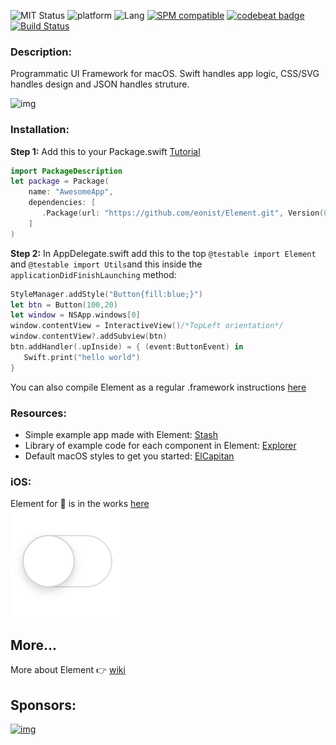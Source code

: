 ![MIT Status](https://img.shields.io/badge/License-MIT-lightgrey.svg?maxAge=2592000) ![platform](https://img.shields.io/badge/OS-macOS-blue.svg?maxAge=2592000)  ![Lang](https://img.shields.io/badge/Swift-3.1-orange.svg) [![SPM  compatible](https://img.shields.io/badge/SPM-compatible-orange.svg)](https://github.com/apple/swift-package-manager) [![codebeat badge](https://codebeat.co/badges/2de7a2a5-91d5-401e-8913-8f1993affd55)](https://codebeat.co/projects/github-com-eonist-element) [![Build Status](https://travis-ci.org/stylekit/Element-tests.svg?branch=master)](https://travis-ci.org/stylekit/Element-tests)

### Description:
Programmatic UI Framework for macOS. Swift handles app logic, CSS/SVG handles design and JSON handles struture. 

<img width="608" alt="img" src="https://raw.githubusercontent.com/stylekit/img/master/progressindicator2_trim.mp4.gif">

### Installation:
**Step 1:** Add this to your Package.swift [Tutorial](http://stylekit.org/blog/2017/02/05/Xcode-and-spm/)

```swift
import PackageDescription
let package = Package(
    name: "AwesomeApp",
    dependencies: [
	   .Package(url: "https://github.com/eonist/Element.git", Version(0, 0, 0, prereleaseIdentifiers: ["alpha", "5"]))
    ]
)
```

**Step 2:** In AppDelegate.swift add this to the top ``@testable import Element`` and ``@testable import Utils``and this inside the ``applicationDidFinishLaunching`` method:

```swift
StyleManager.addStyle("Button{fill:blue;}")
let btn = Button(100,20)
let window = NSApp.windows[0]
window.contentView = InteractiveView()/*TopLeft orientation*/
window.contentView?.addSubview(btn)
btn.addHandler(.upInside) = { (event:ButtonEvent) in
   Swift.print("hello world")
}
```

You can also compile Element as a regular .framework instructions [here](https://github.com/eonist/Element/wiki/framework-instructions) 

### Resources: 
- Simple example app made with Element: [Stash](https://github.com/stylekit/stash) 
- Library of example code for each component in Element: [Explorer](https://github.com/stylekit/explorer)  
- Default macOS styles to get you started: [ElCapitan](https://github.com/stylekit/ElCapitan)  

### iOS:
Element for 📱 is in the works [here](https://github.com/stylekit/Element-iOS)   
<img width="186" alt="img" src="https://raw.githubusercontent.com/stylekit/img/master/switch8crop20fps.gif">  

## More...
More about Element 👉 [wiki](https://github.com/eonist/Element/wiki) 

## Sponsors:
[<img width="150" alt="img" src="https://rawgit.com/stylekit/img/master/appcode-logo.svg">
](https://www.jetbrains.com/objc/) 

